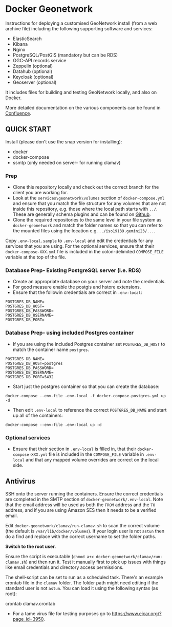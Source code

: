 # Docker Geonetwork

Instructions for deploying a customised GeoNetwork install (from a web archive file) including the following supporting software and services:

* ElasticSearch
* Kibana
* Nginx
* PostgreSQL/PostGIS (mandatory but can be RDS)
* OGC-API records service
* Zeppelin (optional)
* Datahub (optional)
* Keycloak (optional)
* Geoserver (optional)

It includes files for building and testing GeoNetwork locally, and also on Docker.

More detailed documentation on the various components can be found in [Confluence](https://astuntech.atlassian.net/wiki/spaces/MET/pages/2831286291/Other+components-+setup+and+usage).

## QUICK START

Install (please don't use the snap version for installing):

* docker
* docker-compose
* ssmtp (only needed on server- for running clamav)

### Prep

* Clone this repository locally and check out the correct branch for the client you are working for.
* Look at the `services\geonetwork\volumes` section of `docker-compose.yml` and ensure that you match the file structure for any volumes that are not inside this repository, e.g. those where the local path starts with `../`. These are generally schema plugins and can be found on [Github](https://github.com/astuntechnology).
* Clone the required repositories to the same level in your file system as `docker-geonetwork` and match the folder names so that you can refer to the mounted files using the location e.g. `../iso19139.gemini23/...`.

Copy `.env-local.sample` to `.env-local` and edit the credentials for any services that you are using. For the optional services, ensure that their `docker-compose-XXX.yml` file is included in the colon-delimited `COMPOSE_FILE` variable at the top of the file. 

### Database Prep- Existing PostgreSQL server (i.e. RDS)

* Create an appropriate database on your server and note the credentials. 
* For good measure enable the postgis and hstore extensions.
* Ensure that the followin credentials are correct in `.env-local`:

```
POSTGRES_DB_NAME=
POSTGRES_DB_HOST=
POSTGRES_DB_PASSWORD=
POSTGRES_DB_USERNAME=
POSTGRES_DB_PORT=
```

### Database Prep- using included Postgres container

* If you are using the included Postgres container set `POSTGRES_DB_HOST` to match the container name `postgres`.

```
POSTGRES_DB_NAME=
POSTGRES_DB_HOST=postgres
POSTGRES_DB_PASSWORD=
POSTGRES_DB_USERNAME=
POSTGRES_DB_PORT=5432
```
* Start just the postgres container so that you can create the database:

```
docker-compose --env-file .env-local -f docker-compose-postgres.yml up -d
```

* Then edit `.env-local` to reference the correct `POSTGRES_DB_NAME` and start up all of the containers:

```
docker-compose --env-file .env-local up -d
```

### Optional services

* Ensure that their section in `.env-local` is filled in, that their `docker-compose-XXX.yml` file is included in the `COMPOSE_FILE` variable in `.env-local` and that any mapped volume overrides are correct on the local side.


## Antivirus

SSH onto the server running the containers. Ensure the correct credentials are completed in the SMTP section of `docker-geonetwork/.env-local`. Note that the email address will be used as both the `FROM` address and the `TO` address, and if you are using Amazon SES then it needs to be a verified email.

Edit `docker-geonetwork/clamav/run-clamav.sh` to scan the correct volume (the default is `/var/lib/docker/volumes`). If your login user is not `astun` then do a find and replace with the correct username to set the folder paths.

**Switch to the root user.**

Ensure the script is executable (`chmod a+x docker-geonetwork/clamav/run-clamav.sh`) and then run it. Test it manually first to pick up issues with things like email credentials and directory access permissions.

The shell-script can be set to run as a scheduled task. There's an example crontab file in the `clamav` folder. The folder path might need editing if the standard user is not `astun`. You can load it using the following syntax (as root):

 crontab clamav.crontab

* For a tame virus file for testing purposes go to <https://www.eicar.org/?page_id=3950>.
